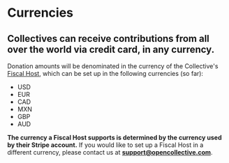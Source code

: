 # Currencies

## Collectives can receive contributions from all over the world via credit card, in any currency.

Donation amounts will be denominated in the currency of the Collective's [Fiscal Host](../fiscal-hosts/fiscal-hosts.md), which can be set up in the following currencies \(so far\):

* USD
* EUR
* CAD
* MXN
* GBP
* AUD

**The currency a Fiscal Host supports is determined by the currency used by their Stripe account.** If you would like to set up a Fiscal Host in a different currency, please contact us at **support@opencollective.com**.

